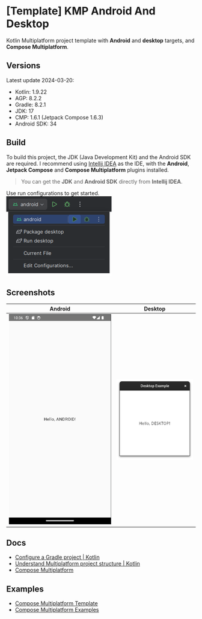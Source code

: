 # [Template] KMP Android And Desktop

Kotlin Multiplatform project template with **Android** and **desktop** targets, and **Compose Multiplatform**.

## Versions

Latest update 2024-03-20:

- Kotlin: 1.9.22
- AGP: 8.2.2 
- Gradle: 8.2.1
- JDK: 17
- CMP: 1.6.1 (Jetpack Compose 1.6.3)
- Android SDK: 34

## Build

To build this project, the JDK (Java Development Kit) and the Android SDK are required. 
I recommend using [Intellij IDEA](https://www.jetbrains.com/idea/download) as the IDE, with the **Android**, **Jetpack Compose** and **Compose Multiplatform** plugins installed.

> You can get the **JDK** and **Android SDK** directly from **Intellij IDEA**.

Use run configurations to get started.
<br> ![run-android.png](screenshots/run-android.png)

## Screenshots

|                 Android                 |                      Desktop                      |
|:---------------------------------------:|:-------------------------------------------------:|
| ![android.png](screenshots/android.png) |        ![desktop](screenshots/desktop.png)        |

## Docs
- [Configure a Gradle project | Kotlin](https://kotlinlang.org/docs/gradle-configure-project.html)
- [Understand Multiplatform project structure | Kotlin](https://kotlinlang.org/docs/multiplatform-discover-project.html)
- [Compose Multiplatform](https://www.jetbrains.com/lp/compose-multiplatform/)

## Examples
- [Compose Multiplatform Template](https://github.com/JetBrains/compose-multiplatform-template)
- [Compose Multiplatform Examples](https://github.com/JetBrains/compose-multiplatform/tree/master/examples)